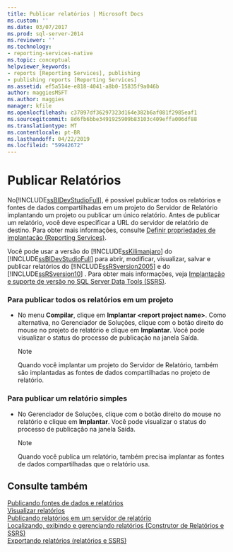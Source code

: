 ```yaml
---
title: Publicar relatórios | Microsoft Docs
ms.custom: ''
ms.date: 03/07/2017
ms.prod: sql-server-2014
ms.reviewer: ''
ms.technology:
- reporting-services-native
ms.topic: conceptual
helpviewer_keywords:
- reports [Reporting Services], publishing
- publishing reports [Reporting Services]
ms.assetid: ef5a514e-e818-4041-a8b0-15835f9a046b
author: maggiesMSFT
ms.author: maggies
manager: kfile
ms.openlocfilehash: c37897df36297323d164e382b6af081f2985eaf1
ms.sourcegitcommit: 8d6fb6bbe3491925909b83103c409effa006df88
ms.translationtype: MT
ms.contentlocale: pt-BR
ms.lasthandoff: 04/22/2019
ms.locfileid: "59942672"
---
```

# <a name="publish-reports"></a>Publicar Relatórios
  No[!INCLUDE[ssBIDevStudioFull](../includes/ssbidevstudiofull-md.md)], é possível publicar todos os relatórios e fontes de dados compartilhadas em um projeto do Servidor de Relatório implantando um projeto ou publicar um único relatório. Antes de publicar um relatório, você deve especificar a URL do servidor de relatório de destino. Para obter mais informações, consulte [Definir propriedades de implantação &#40;Reporting Services&#41;](tools/set-deployment-properties-reporting-services.md).  
  
 Você pode usar a versão do [!INCLUDE[ssKilimanjaro](../includes/sskilimanjaro-md.md)] do [!INCLUDE[ssBIDevStudioFull](../includes/ssbidevstudiofull-md.md)] para abrir, modificar, visualizar, salvar e publicar relatórios do [!INCLUDE[ssRSversion2005](../includes/ssrsversion2005-md.md)] e do [!INCLUDE[ssRSversion10](../includes/ssrsversion10-md.md)] . Para obter mais informações, veja [Implantação e suporte de versão no SQL Server Data Tools &#40;SSRS&#41;](tools/deployment-and-version-support-in-sql-server-data-tools-ssrs.md).  
  
### <a name="to-publish-all-reports-in-a-project"></a>Para publicar todos os relatórios em um projeto  
  
-   No menu **Compilar**, clique em **Implantar \<report project name>**. Como alternativa, no Gerenciador de Soluções, clique com o botão direito do mouse no projeto de relatório e clique em **Implantar**. Você pode visualizar o status do processo de publicação na janela Saída.  
  
    > [!NOTE]  
    >  Quando você implantar um projeto do Servidor de Relatório, também são implantadas as fontes de dados compartilhadas no projeto de relatório.  
  
### <a name="to-publish-a-single-report"></a>Para publicar um relatório simples  
  
-   No Gerenciador de Soluções, clique com o botão direito do mouse no relatório e clique em **Implantar**. Você pode visualizar o status do processo de publicação na janela Saída.  
  
    > [!NOTE]  
    >  Quando você publica um relatório, também precisa implantar as fontes de dados compartilhadas que o relatório usa.  
  
## <a name="see-also"></a>Consulte também  
 [Publicando fontes de dados e relatórios](reports/publishing-data-sources-and-reports.md)   
 [Visualizar relatórios](reports/previewing-reports.md)   
 [Publicando relatórios em um servidor de relatório](reports/publishing-reports-to-a-report-server.md)   
 [Localizando, exibindo e gerenciando relatórios &#40;Construtor de Relatórios e SSRS&#41;](report-builder/finding-viewing-and-managing-reports-report-builder-and-ssrs.md)   
 [Exportando relatórios &#40;relatórios e SSRS&#41;](report-builder/export-reports-report-builder-and-ssrs.md)  
  
  
